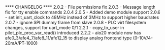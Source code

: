**** CHANGELOG ****
2.0.2 - File permissions fix
2.0.3 - Message length fix for tty enable commands
2.0.4
2.0.5 - Added demo module support
2.0.6 - set init_uart_clock to 48MHz instead of 3MHz to support higher baudrates
2.0.7 - ignore SPI dummy frame from slave
2.0.8 - PLC virt filesystem changes, support for uart_mode 0/1
2.2.1 - copy_to_user in pilot_plc_proc_var_read() introduced
2.2.2 - aio20 module now has afe0_3/afe4_7/afe8_11/afe12_15 to display analog frontend type (0-10V/4-20mA/PT-1000)
